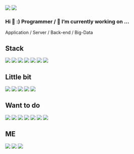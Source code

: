 <div>
<img src="https://img.shields.io/github/followers/LCJJam?style=flat"/>
<img src="https://hits.seeyoufarm.com/api/count/incr/badge.svg?style=flat&url=https%3A%2F%2Fimg.shields.io%2Fgithub%2Ffollowers%2FLCJJam&count_bg=%233D46C8&title_bg=%23555555&icon=&icon_color=%23E7E7E7&title=hits&edge_flat=false)](https://hits.seeyoufarm.com)"/>
</div>

### Hi 👋  :)  Programmer / 🔭 I’m currently working on ...

Application / Server / Back-end / Big-Data 

## Stack
<div>
  <img src="https://img.shields.io/badge/Java-007396?style=flat-square&logo=Java&logoColor=white"/>
  <img src="https://img.shields.io/badge/Spring-6DB33F?style=flat-square&logo=Spring&logoColor=white"/>
  <img src="https://img.shields.io/badge/Linux-FCC624?style=flat-square&logo=Linux&logoColor=white"/>
  <img src="https://img.shields.io/badge/Oracle-F80000?style=flat-square&logo=Oracle&logoColor=white"/>
  <img src="https://img.shields.io/badge/Mysql-4479A1?style=flat-square&logo=Mysql&logoColor=white"/>
  <img src="https://img.shields.io/badge/Maven-C71A36?style=flat-square&logo=Apache Maven&logoColor=white"/>
  <img src="https://img.shields.io/badge/Apache Tomcat-F8DC75?style=flat-square&logo=Apache Tomcat&logoColor=white"/>
</div>

## Little bit
<div>
  <img src="https://img.shields.io/badge/Python-3776AB?style=flat-square&logo=Python&logoColor=white"/>
  <img src="https://img.shields.io/badge/JavaScript-F7DF1E?style=flat-square&logo=JavaScript&logoColor=white"/>
  <img src="https://img.shields.io/badge/Amazon AWS-232F3E?style=flat-square&logo=Amazon AWS&logoColor=white"/>
  <img src="https://img.shields.io/badge/Android-3DDC84?style=flat-square&logo=Android&logoColor=white"/>
  <img src="https://img.shields.io/badge/SpringBoot-6DB33F?style=flat-square&logo=Spring Boot&logoColor=white"/>
</div>

## Want to do
<div>
  <img src="https://img.shields.io/badge/Redis-DC382D?style=flat-square&logo=Redis&logoColor=white"/>
  <img src="https://img.shields.io/badge/PostgreSQL-4169E1?style=flat-square&logo=PostgreSQL&logoColor=white"/>
  <img src="https://img.shields.io/badge/ElasticSearch-005571?style=flat-square&logo=Elasticsearch&logoColor=white"/>
  <img src="https://img.shields.io/badge/Logstash-005571?style=flat-square&logo=Logstash&logoColor=white"/>
  <img src="https://img.shields.io/badge/Apache Kafka-231F20?style=flat-square&logo=Apache Kafka&logoColor=white"/>
  <img src="https://img.shields.io/badge/Docker Docker-2496ED?style=flat-square&logo=Docker&logoColor=white"/>
  <img src="https://img.shields.io/badge/Kubernetes Kubernetes-326CE5?style=flat-square&logo=Kubernetes&logoColor=white"/>
</div>



## ME
<div>
  <a href="https://www.instagram.com/chang_ee_/"><img src="https://img.shields.io/badge/Instagram-E4405F?style=flat-square&logo=Instagram&logoColor=white"/></a>
  <a href="https://mail.google.com/mail/?view=cm&amp;fs=1&amp;to=dlckd159@gmail.com" target="_blank">
    <img src="https://img.shields.io/badge/Gmail-EA4335?style=flat-square&logo=Gmail&logoColor=white"/></a>
  <a href="https://www.notion.so/changpyolee/CHANG-LEE-e4794a046ab649c296f2c2695bb5c377?pvs=4"><img src="https://img.shields.io/badge/Notion-326CE5?style=flat-square&logo=Notion&logoColor=white"/></a>
</div>

<!--
**LCJJam/LCJJam** is a ✨ _special_ ✨ repository because its `README.md` (this file) appears on your GitHub profile.

Here are some ideas to get you started:

- 🔭 I’m currently working on ...
- 🌱 I’m currently learning ...
- 👯 I’m looking to collaborate on ...
- 🤔 I’m looking for help with ...
- 💬 Ask me about ...
- 📫 How to reach me: ...
- 😄 Pronouns: ...
- ⚡ Fun fact: ...
-->
